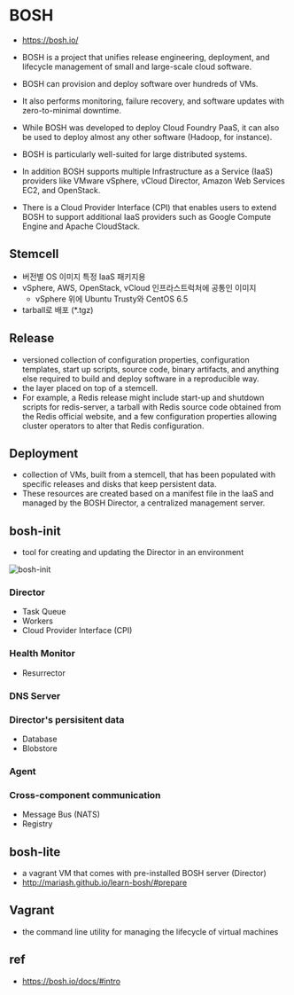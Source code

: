 # BOSH
- https://bosh.io/
- BOSH is a project that unifies release engineering, deployment, and lifecycle management of small and large-scale cloud software.
- BOSH can provision and deploy software over hundreds of VMs.
- It also performs monitoring, failure recovery, and software updates with zero-to-minimal downtime.

- While BOSH was developed to deploy Cloud Foundry PaaS, it can also be used to deploy almost any other software (Hadoop, for instance).
- BOSH is particularly well-suited for large distributed systems.
- In addition BOSH supports multiple Infrastructure as a Service (IaaS) providers like VMware vSphere, vCloud Director, Amazon Web Services EC2, and OpenStack.
- There is a Cloud Provider Interface (CPI) that enables users to extend BOSH to support additional IaaS providers such as Google Compute Engine and Apache CloudStack.

## Stemcell
- 버전별 OS 이미지 특정 IaaS 패키지용
- vSphere, AWS, OpenStack, vCloud 인프라스트럭처에 공통인 이미지
  *  vSphere 위에 Ubuntu Trusty와 CentOS 6.5
- tarball로 배포 (*.tgz)

## Release
- versioned collection of configuration properties, configuration templates, start up scripts, source code, binary artifacts, and anything else required to build and deploy software in a reproducible way.
- the layer placed on top of a stemcell.
- For example, a Redis release might include start-up and shutdown scripts for redis-server, a tarball with Redis source code obtained from the Redis official website, and a few configuration properties allowing cluster operators to alter that Redis configuration.

## Deployment
- collection of VMs, built from a stemcell, that has been populated with specific releases and disks that keep persistent data.
- These resources are created based on a manifest file in the IaaS and managed by the BOSH Director, a centralized management server.

## bosh-init
- tool for creating and updating the Director in an environment
<img src="http://bosh.io/docs/images/bosh-architecture.webp" alt="bosh-init">

### Director
- Task Queue
- Workers
- Cloud Provider Interface (CPI)

### Health Monitor
- Resurrector

### DNS Server

### Director's persisitent data
- Database
- Blobstore

### Agent

### Cross-component communication
- Message Bus (NATS)
- Registry

## bosh-lite
- a vagrant VM that comes with pre-installed BOSH server (Director)
- http://mariash.github.io/learn-bosh/#prepare

## Vagrant
- the command line utility for managing the lifecycle of virtual machines

## ref
- https://bosh.io/docs/#intro
